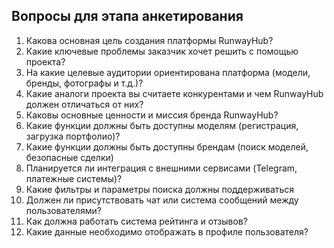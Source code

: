 ## Вопросы для этапа анкетирования
1. Какова основная цель создания платформы RunwayHub? 
2. Какие ключевые проблемы заказчик хочет решить с помощью проекта? 
3. На какие целевые аудитории ориентирована платформа (модели, бренды, фотографы и т.д.)? 
4. Какие аналоги проекта вы считаете конкурентами и чем RunwayHub должен отличаться от них? 
5. Каковы основные ценности и миссия бренда RunwayHub?
6. Какие функции должны быть доступны моделям (регистрация, загрузка портфолио)?
7. Какие функции должны быть доступны брендам (поиск моделей, безопасные сделки)
8. Планируется ли интеграция с внешними сервисами (Telegram, платежные системы)?
9. Какие фильтры и параметры поиска должны поддерживаться
10. Должен ли присутствовать чат или система сообщений между пользователями?
11. Как должна работать система рейтинга и отзывов?
12. Какие данные необходимо отображать в профиле пользователя?